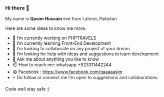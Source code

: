 ### Hi there 👋

My name is **Qasim Hussain** live from Lahore, Pakistan

Here are some ideas to know me more. 

- 🔭 I’m currently working on PHPTRAVELS
- 🌱 I’m currently learning Front-End Development 
- 👯 I’m looking to collaborate on any project of your dream
- 🤔 I’m looking for help with ideas and suggestions to learn development 
- 💬 Ask me about anything you like to know 
- 📫 How to reach me: whatsapp +923311442244
- 😄 Facebook : https://www.facebook.com/qaaaaasim
- ⚡ Do follow or connect me I'm open to suggestions and collaborations. 

Code well stay safe :)
